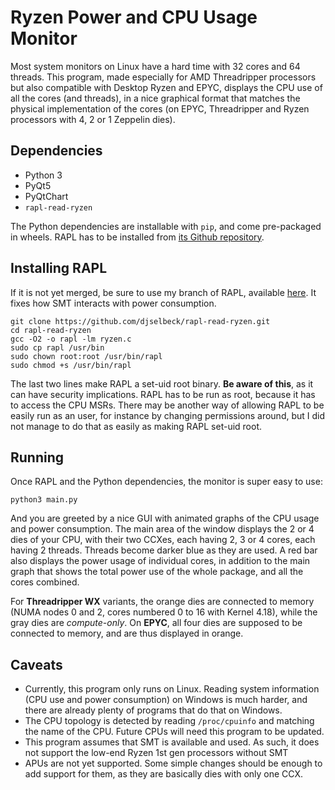 # Ryzen Power and CPU Usage Monitor

Most system monitors on Linux have a hard time with 32 cores and 64 threads. This program, made especially for AMD Threadripper processors but also compatible with Desktop Ryzen and EPYC, displays the CPU use of all the cores (and threads), in a nice graphical format that matches the physical implementation of the cores (on EPYC, Threadripper and Ryzen processors with 4, 2 or 1 Zeppelin dies).

## Dependencies

- Python 3
- PyQt5
- PyQtChart
- `rapl-read-ryzen`

The Python dependencies are installable with `pip`, and come pre-packaged in wheels. RAPL has to be installed from [its Github repository](https://github.com/djselbeck/rapl-read-ryzen).

## Installing RAPL

If it is not yet merged, be sure to use my branch of RAPL, available [here](https://github.com/steckdenis/rapl-read-ryzen). It fixes how SMT interacts with power consumption.

    git clone https://github.com/djselbeck/rapl-read-ryzen.git
    cd rapl-read-ryzen
    gcc -O2 -o rapl -lm ryzen.c
    sudo cp rapl /usr/bin
    sudo chown root:root /usr/bin/rapl
    sudo chmod +s /usr/bin/rapl

The last two lines make RAPL a set-uid root binary. **Be aware of this**, as it can have security implications. RAPL has to be run as root, because it has to access the CPU MSRs. There may be another way of allowing RAPL to be easily run as an user, for instance by changing permissions around, but I did not manage to do that as easily as making RAPL set-uid root.

## Running

Once RAPL and the Python dependencies, the monitor is super easy to use:

    python3 main.py

And you are greeted by a nice GUI with animated graphs of the CPU usage and power consumption. The main area of the window displays the 2 or 4 dies of your CPU, with their two CCXes, each having 2, 3 or 4 cores, each having 2 threads. Threads become darker blue as they are used. A red bar also displays the power usage of individual cores, in addition to the main graph that shows the total power use of the whole package, and all the cores combined.

For **Threadripper WX** variants, the orange dies are connected to memory (NUMA nodes 0 and 2, cores numbered 0 to 16 with Kernel 4.18), while the gray dies are *compute-only*. On **EPYC**, all four dies are supposed to be connected to memory, and are thus displayed in orange.

## Caveats

- Currently, this program only runs on Linux. Reading system information (CPU use and power consumption) on Windows is much harder, and there are already plenty of programs that do that on Windows.
- The CPU topology is detected by reading `/proc/cpuinfo` and matching the name of the CPU. Future CPUs will need this program to be updated.
- This program assumes that SMT is available and used. As such, it does not support the low-end Ryzen 1st gen processors without SMT
- APUs are not yet supported. Some simple changes should be enough to add support for them, as they are basically dies with only one CCX.
